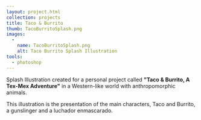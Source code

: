 ```yaml
---
layout: project.html
collection: projects
title: Taco & Burrito
thumb: TacoBurritoSplash.png
images:
  -
    name: TacoBurritoSplash.png
    alt: Taco Burrito Splash Illustration
tools:
  - photoshop
---
```


Splash Illustration created for a personal project called **"Taco & Burrito, A Tex-Mex Adventure"** in a Western-like world with anthropomorphic animals.

This illustration is the presentation of the main characters, Taco and Burrito, a gunslinger and a luchador enmascarado.
